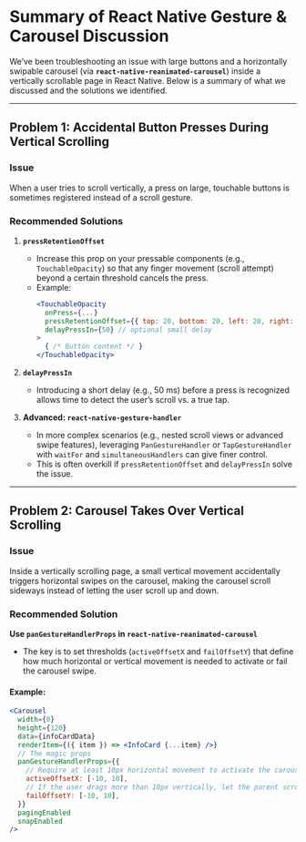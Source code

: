 # Summary of React Native Gesture & Carousel Discussion

We’ve been troubleshooting an issue with large buttons and a horizontally swipable carousel (via **`react-native-reanimated-carousel`**) inside a vertically scrollable page in React Native. Below is a summary of what we discussed and the solutions we identified.

---

## Problem 1: Accidental Button Presses During Vertical Scrolling

### Issue
When a user tries to scroll vertically, a press on large, touchable buttons is sometimes registered instead of a scroll gesture.

### Recommended Solutions
1. **`pressRetentionOffset`**  
   - Increase this prop on your pressable components (e.g., `TouchableOpacity`) so that any finger movement (scroll attempt) beyond a certain threshold cancels the press.  
   - Example:  
     ```jsx
     <TouchableOpacity
       onPress={...}
       pressRetentionOffset={{ top: 20, bottom: 20, left: 20, right: 20 }}
       delayPressIn={50} // optional small delay
     >
       { /* Button content */ }
     </TouchableOpacity>
     ```

2. **`delayPressIn`**  
   - Introducing a short delay (e.g., 50 ms) before a press is recognized allows time to detect the user’s scroll vs. a true tap.

3. **Advanced: `react-native-gesture-handler`**  
   - In more complex scenarios (e.g., nested scroll views or advanced swipe features), leveraging `PanGestureHandler` or `TapGestureHandler` with `waitFor` and `simultaneousHandlers` can give finer control.  
   - This is often overkill if `pressRetentionOffset` and `delayPressIn` solve the issue.

---

## Problem 2: Carousel Takes Over Vertical Scrolling

### Issue
Inside a vertically scrolling page, a small vertical movement accidentally triggers horizontal swipes on the carousel, making the carousel scroll sideways instead of letting the user scroll up and down.

### Recommended Solution

**Use `panGestureHandlerProps` in `react-native-reanimated-carousel`**  
- The key is to set thresholds (`activeOffsetX` and `failOffsetY`) that define how much horizontal or vertical movement is needed to activate or fail the carousel swipe.

#### Example:

```jsx
<Carousel
  width={0}
  height={120}
  data={infoCardData}
  renderItem={({ item }) => <InfoCard {...item} />}
  // The magic props
  panGestureHandlerProps={{
    // Require at least 10px horizontal movement to activate the carousel
    activeOffsetX: [-10, 10],
    // If the user drags more than 10px vertically, let the parent scroll have priority
    failOffsetY: [-10, 10],
  }}
  pagingEnabled
  snapEnabled
/>
